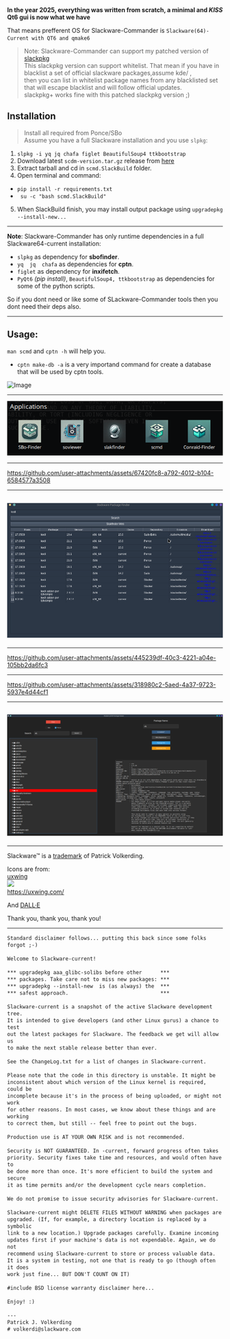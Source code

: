 **In the year 2025, everything was written from scratch, a minimal and *KISS*
Qt6 gui is now what we have** 

That means prefferent OS for Slackware-Commander is `Slackware(64)-Current with QT6 and qmake6`

> Note: Slackware-Commander can support my patched version of [slackpkg](https://github.com/rizitis/slackpkg-new)<br>
>      This slackpkg version can support whitelist. That mean if you have in blacklist a set of official slackware packages,assume kde/ ,<br>
>  then you can list in whitelist package names from any blacklisted set that will escape blacklist and will follow official updates.<br>
> slackpkg+ works fine with this patched slackpkg version ;)

##  Installation

> Install all required from Ponce/SBo<br>
> Assume you have a full Slackware installation and you use `slpkg`:

1.  `slpkg -i yq jq chafa figlet BeautifulSoup4 ttkbootstrap`
2.  Download latest `scdm-version.tar.gz` release from [here](https://github.com/rizitis/Slackware-Commander/releases)
3.  Extract tarball and cd in `scmd.SlackBuild` folder.
4.  Open terminal and command:
- `pip install -r requirements.txt`
- ` su -c "bash scmd.SlackBuild"`
5.  When SlackBuild finish, you may install output package using `upgradepkg --install-new...`

- - -
**Note**: Slackware-Commander has only runtime dependencies in a full Slackware64-current installation:
- `slpkg` as dependency for **sbofinder**.
- `yq  jq  chafa` as dependencies for **cptn**.
- `figlet` as dependency for **inxifetch**.
- `PyQt6` *(pip install)*, `BeautifulSoup4, ttkbootstrap` as dependencies for some of the python scripts.

So if you dont need or like some of SLackware-Commander tools then you dont need their deps also.

- - -
## Usage:
`man scmd` and `cptn -h` will help you.

- `cptn make-db -a` is a very importand command for create a database that will be used by cptn tools.


![Image](https://github.com/user-attachments/assets/38488f3b-e0d7-4be1-93e0-d6179095752d)

- - -
 ![image](./Slackware-Commander-GuiApps.png)

- - -
https://github.com/user-attachments/assets/67420fc8-a792-4012-b104-6584577a3508

---

##  ![image](./slakfinder.png)

---

https://github.com/user-attachments/assets/445239df-40c3-4221-a04e-105bb2da6fc3

---

https://github.com/user-attachments/assets/318980c2-5aed-4a37-9723-5937e4d44cf1

---

## ![image](./sbofinder.png)

---

Slackware™ is a [trademark](http://www.slackware.com/trademark/trademark.php) of Patrick Volkerding. 

Icons are from:<br>
[uxwing](https://uxwing.com/license/)<br>
![](https://uxwing.com/wp-content/themes/uxwing/images/logo.svg)<br>
https://uxwing.com/ <br>

And [DALL·E](https://chatgpt.com/g/g-2fkFE8rbu-dall-e)


Thank you, thank you, thank you!


- - -
```
Standard disclaimer follows... putting this back since some folks forgot ;-)

Welcome to Slackware-current!

*** upgradepkg aaa_glibc-solibs before other      ***
*** packages. Take care not to miss new packages: ***
*** upgradepkg --install-new  is (as always) the  ***
*** safest approach.                              ***

Slackware-current is a snapshot of the active Slackware development tree.
It is intended to give developers (and other Linux gurus) a chance to test
out the latest packages for Slackware. The feedback we get will allow us
to make the next stable release better than ever.

See the ChangeLog.txt for a list of changes in Slackware-current.

Please note that the code in this directory is unstable. It might be 
inconsistent about which version of the Linux kernel is required, could be
incomplete because it's in the process of being uploaded, or might not work
for other reasons. In most cases, we know about these things and are working
to correct them, but still -- feel free to point out the bugs.

Production use is AT YOUR OWN RISK and is not recommended.

Security is NOT GUARANTEED. In -current, forward progress often takes
priority. Security fixes take time and resources, and would often have to
be done more than once. It's more efficient to build the system and secure
it as time permits and/or the development cycle nears completion.

We do not promise to issue security advisories for Slackware-current.

Slackware-current might DELETE FILES WITHOUT WARNING when packages are
upgraded. (If, for example, a directory location is replaced by a symbolic
link to a new location.) Upgrade packages carefully. Examine incoming
updates first if your machine's data is not expendable. Again, we do not
recommend using Slackware-current to store or process valuable data.
It is a system in testing, not one that is ready to go (though often it does
work just fine... BUT DON'T COUNT ON IT) 

#include BSD license warranty disclaimer here...

Enjoy! :)

---
Patrick J. Volkerding
# volkerdi@slackware.com
```

